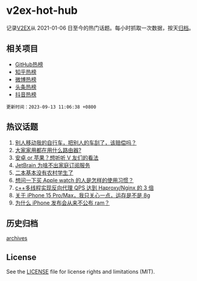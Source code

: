 # v2ex-hot-hub

 记录[V2EX](https://www.v2ex.com/)从 2021-01-06 日至今的热门话题。每小时抓取一次数据，按天[归档](archives)。
 
 ## 相关项目

- [GitHub热榜](https://github.com/snaildev/github-hot-hub)
- [知乎热榜](https://github.com/snaildev/zhihu-hot-hub)
- [微博热榜](https://github.com/snaildev/weibo-hot-hub)
- [头条热榜](https://github.com/snaildev/toutiao-hot-hub)
- [抖音热榜](https://github.com/snaildev/douyin-hot-hub)


 `更新时间：2023-09-13 11:06:38 +0800`

## 热议话题

1. [别人移动我的自行车，把别人的车刮了，该赔偿吗？](https://www.v2ex.com/t/972977)
1. [大家家用都在用什么路由器?](https://www.v2ex.com/t/972992)
1. [安卓 or 苹果？想听听 V 友们的看法](https://www.v2ex.com/t/973118)
1. [JetBrain 为啥不出家庭订阅服务](https://www.v2ex.com/t/973019)
1. [二本基本没有农村学生了](https://www.v2ex.com/t/973043)
1. [想问一下买 Apple watch 的人是怎样的使用习惯？](https://www.v2ex.com/t/973214)
1. [c++多线程实现反向代理 QPS 达到 Haproxy/Nginx 的 3 倍](https://www.v2ex.com/t/973075)
1. [关于 iPhone 15 Pro/Max，我只关心一点，运存是不是 8g](https://www.v2ex.com/t/973212)
1. [为什么 iPhone 发布会从来不公布 ram？](https://www.v2ex.com/t/973242)

## 历史归档

[archives](archives)

## License

See the [LICENSE](LICENSE) file for license rights and limitations (MIT).
